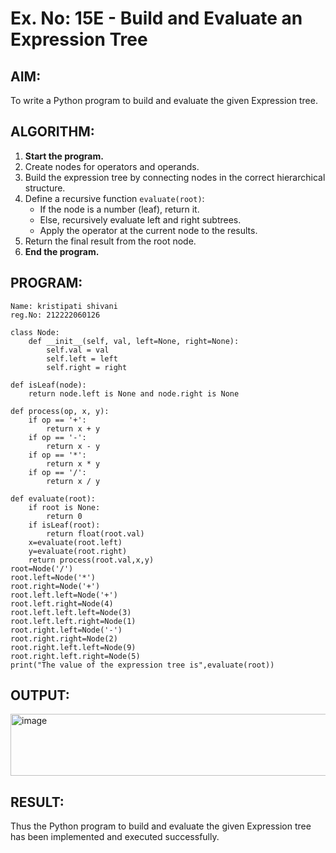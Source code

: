 # Ex. No: 15E - Build and Evaluate an Expression Tree

## AIM:
To write a Python program to build and evaluate the given Expression tree.

## ALGORITHM:

1. **Start the program.**
2. Create nodes for operators and operands.
3. Build the expression tree by connecting nodes in the correct hierarchical structure.
4. Define a recursive function `evaluate(root)`:
   - If the node is a number (leaf), return it.
   - Else, recursively evaluate left and right subtrees.
   - Apply the operator at the current node to the results.
5. Return the final result from the root node.
6. **End the program.**


## PROGRAM:

```
Name: kristipati shivani
reg.No: 212222060126

class Node:
    def __init__(self, val, left=None, right=None):
        self.val = val
        self.left = left
        self.right = right

def isLeaf(node):
    return node.left is None and node.right is None
 
def process(op, x, y):
    if op == '+':
        return x + y
    if op == '-':
        return x - y
    if op == '*':
        return x * y
    if op == '/':
        return x / y
 
def evaluate(root):
    if root is None:
        return 0
    if isLeaf(root):
        return float(root.val)
    x=evaluate(root.left)
    y=evaluate(root.right)
    return process(root.val,x,y)
root=Node('/')
root.left=Node('*')
root.right=Node('+')
root.left.left=Node('+')
root.left.right=Node(4)
root.left.left.left=Node(3)
root.left.left.right=Node(1)
root.right.left=Node('-')
root.right.right=Node(2)
root.right.left.left=Node(9)
root.right.left.right=Node(5)
print("The value of the expression tree is",evaluate(root))
```

## OUTPUT:
<img width="854" height="99" alt="image" src="https://github.com/user-attachments/assets/bd1568b9-5713-480a-a319-faad34afbd1c" />

## RESULT:
Thus the Python program to build and evaluate the given Expression tree has been implemented and executed successfully.

